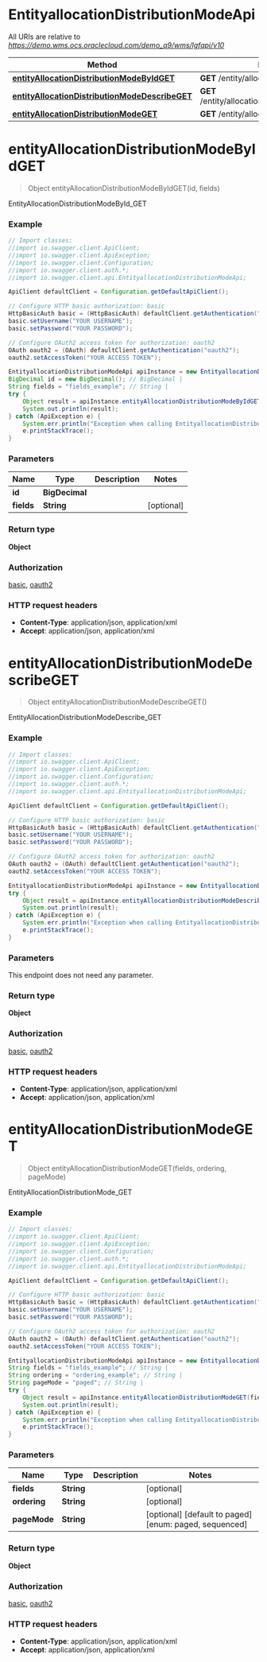# EntityallocationDistributionModeApi

All URIs are relative to *https://demo.wms.ocs.oraclecloud.com/demo_a9/wms/lgfapi/v10*

Method | HTTP request | Description
------------- | ------------- | -------------
[**entityAllocationDistributionModeByIdGET**](EntityallocationDistributionModeApi.md#entityAllocationDistributionModeByIdGET) | **GET** /entity/allocation_distribution_mode/{id} | EntityAllocationDistributionModeById_GET
[**entityAllocationDistributionModeDescribeGET**](EntityallocationDistributionModeApi.md#entityAllocationDistributionModeDescribeGET) | **GET** /entity/allocation_distribution_mode/describe | EntityAllocationDistributionModeDescribe_GET
[**entityAllocationDistributionModeGET**](EntityallocationDistributionModeApi.md#entityAllocationDistributionModeGET) | **GET** /entity/allocation_distribution_mode | EntityAllocationDistributionMode_GET


<a name="entityAllocationDistributionModeByIdGET"></a>
# **entityAllocationDistributionModeByIdGET**
> Object entityAllocationDistributionModeByIdGET(id, fields)

EntityAllocationDistributionModeById_GET



### Example
```java
// Import classes:
//import io.swagger.client.ApiClient;
//import io.swagger.client.ApiException;
//import io.swagger.client.Configuration;
//import io.swagger.client.auth.*;
//import io.swagger.client.api.EntityallocationDistributionModeApi;

ApiClient defaultClient = Configuration.getDefaultApiClient();

// Configure HTTP basic authorization: basic
HttpBasicAuth basic = (HttpBasicAuth) defaultClient.getAuthentication("basic");
basic.setUsername("YOUR USERNAME");
basic.setPassword("YOUR PASSWORD");

// Configure OAuth2 access token for authorization: oauth2
OAuth oauth2 = (OAuth) defaultClient.getAuthentication("oauth2");
oauth2.setAccessToken("YOUR ACCESS TOKEN");

EntityallocationDistributionModeApi apiInstance = new EntityallocationDistributionModeApi();
BigDecimal id = new BigDecimal(); // BigDecimal | 
String fields = "fields_example"; // String | 
try {
    Object result = apiInstance.entityAllocationDistributionModeByIdGET(id, fields);
    System.out.println(result);
} catch (ApiException e) {
    System.err.println("Exception when calling EntityallocationDistributionModeApi#entityAllocationDistributionModeByIdGET");
    e.printStackTrace();
}
```

### Parameters

Name | Type | Description  | Notes
------------- | ------------- | ------------- | -------------
 **id** | **BigDecimal**|  |
 **fields** | **String**|  | [optional]

### Return type

**Object**

### Authorization

[basic](../README.md#basic), [oauth2](../README.md#oauth2)

### HTTP request headers

 - **Content-Type**: application/json, application/xml
 - **Accept**: application/json, application/xml

<a name="entityAllocationDistributionModeDescribeGET"></a>
# **entityAllocationDistributionModeDescribeGET**
> Object entityAllocationDistributionModeDescribeGET()

EntityAllocationDistributionModeDescribe_GET



### Example
```java
// Import classes:
//import io.swagger.client.ApiClient;
//import io.swagger.client.ApiException;
//import io.swagger.client.Configuration;
//import io.swagger.client.auth.*;
//import io.swagger.client.api.EntityallocationDistributionModeApi;

ApiClient defaultClient = Configuration.getDefaultApiClient();

// Configure HTTP basic authorization: basic
HttpBasicAuth basic = (HttpBasicAuth) defaultClient.getAuthentication("basic");
basic.setUsername("YOUR USERNAME");
basic.setPassword("YOUR PASSWORD");

// Configure OAuth2 access token for authorization: oauth2
OAuth oauth2 = (OAuth) defaultClient.getAuthentication("oauth2");
oauth2.setAccessToken("YOUR ACCESS TOKEN");

EntityallocationDistributionModeApi apiInstance = new EntityallocationDistributionModeApi();
try {
    Object result = apiInstance.entityAllocationDistributionModeDescribeGET();
    System.out.println(result);
} catch (ApiException e) {
    System.err.println("Exception when calling EntityallocationDistributionModeApi#entityAllocationDistributionModeDescribeGET");
    e.printStackTrace();
}
```

### Parameters
This endpoint does not need any parameter.

### Return type

**Object**

### Authorization

[basic](../README.md#basic), [oauth2](../README.md#oauth2)

### HTTP request headers

 - **Content-Type**: application/json, application/xml
 - **Accept**: application/json, application/xml

<a name="entityAllocationDistributionModeGET"></a>
# **entityAllocationDistributionModeGET**
> Object entityAllocationDistributionModeGET(fields, ordering, pageMode)

EntityAllocationDistributionMode_GET



### Example
```java
// Import classes:
//import io.swagger.client.ApiClient;
//import io.swagger.client.ApiException;
//import io.swagger.client.Configuration;
//import io.swagger.client.auth.*;
//import io.swagger.client.api.EntityallocationDistributionModeApi;

ApiClient defaultClient = Configuration.getDefaultApiClient();

// Configure HTTP basic authorization: basic
HttpBasicAuth basic = (HttpBasicAuth) defaultClient.getAuthentication("basic");
basic.setUsername("YOUR USERNAME");
basic.setPassword("YOUR PASSWORD");

// Configure OAuth2 access token for authorization: oauth2
OAuth oauth2 = (OAuth) defaultClient.getAuthentication("oauth2");
oauth2.setAccessToken("YOUR ACCESS TOKEN");

EntityallocationDistributionModeApi apiInstance = new EntityallocationDistributionModeApi();
String fields = "fields_example"; // String | 
String ordering = "ordering_example"; // String | 
String pageMode = "paged"; // String | 
try {
    Object result = apiInstance.entityAllocationDistributionModeGET(fields, ordering, pageMode);
    System.out.println(result);
} catch (ApiException e) {
    System.err.println("Exception when calling EntityallocationDistributionModeApi#entityAllocationDistributionModeGET");
    e.printStackTrace();
}
```

### Parameters

Name | Type | Description  | Notes
------------- | ------------- | ------------- | -------------
 **fields** | **String**|  | [optional]
 **ordering** | **String**|  | [optional]
 **pageMode** | **String**|  | [optional] [default to paged] [enum: paged, sequenced]

### Return type

**Object**

### Authorization

[basic](../README.md#basic), [oauth2](../README.md#oauth2)

### HTTP request headers

 - **Content-Type**: application/json, application/xml
 - **Accept**: application/json, application/xml

